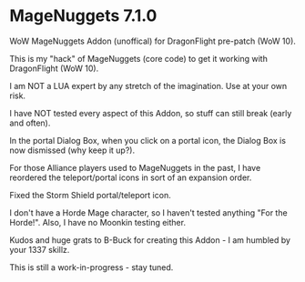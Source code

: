 # MageNuggets 7.1.0

WoW MageNuggets Addon (unoffical) for DragonFlight pre-patch (WoW 10).

This is my "hack" of MageNuggets (core code) to get it working with DragonFlight (WoW 10).

I am NOT a LUA expert by any stretch of the imagination. Use at your own risk.

I have NOT tested every aspect of this Addon, so stuff can still break (early and often).

In the portal Dialog Box, when you click on a portal icon, the Dialog Box is now dismissed (why keep it up?).

For those Alliance players used to MageNuggets in the past, I have reordered the teleport/portal icons in sort of an expansion order.

Fixed the Storm Shield portal/teleport icon.

I don't have a Horde Mage character, so I haven't tested anything "For the Horde!".  Also, I have no Moonkin testing either.

Kudos and huge grats to B-Buck for creating this Addon - I am humbled by your 1337 skillz.

This is still a work-in-progress - stay tuned.
